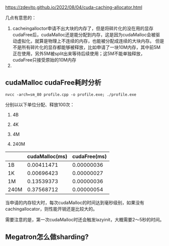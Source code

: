 https://zdevito.github.io/2022/08/04/cuda-caching-allocator.html

几点有意思的：
1. cacheingalloctor申请不出大块的内存了，但是将碎片化的没在用的显存cudaFree后，cudaMalloc还是能分配到内存，这是因为cudaMalloc会被驱动虚拟化，就算是物理上不连续的内存，也能被分配成连续的大块内存。
但是不是所有碎片化的显存都能够被释放，比如申请了一块10M内存，其中前5M正在使用，另外5M被split出来等待后续使用；这5M不能单独释放，cudaFree只接受原始的10M内存
2. 


## cudaMalloc cudaFree耗时分析

`nvcc -arch=sm_80 profile.cpp -o profile.exe; ./profile.exe`

分别以以下单位分配、释放100次：

1. 4B

2. 4K

3. 4M

4. 240M

|  | cudaMalloc(ms) | cudaFree(ms) |
|----------|----------|----------|
| 1B | 0.00411471| 0.00000036 |
| 1K | 0.00696423| 0.00000027 |
| 1M | 0.13539373 | 0.00000036 |
| 240M | 0.37568712 | 0.00000054 |

当申请的内存较大时，每次cudaMalloc的时间达到毫秒级别，如果没有cachingallocator，则性能开销还是比较大的。

需要注意的是，第一次cudaMalloc时还会触发lazyinit，大概需要2～5秒的时间。

## Megatron怎么做sharding?